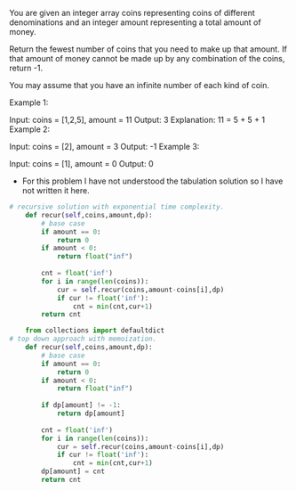 You are given an integer array coins representing coins of different denominations and an integer amount representing a total amount of money.

Return the fewest number of coins that you need to make up that amount. If that amount of money cannot be made up by any combination of the coins, return -1.

You may assume that you have an infinite number of each kind of coin.

 

Example 1:

Input: coins = [1,2,5], amount = 11
Output: 3
Explanation: 11 = 5 + 5 + 1
Example 2:

Input: coins = [2], amount = 3
Output: -1
Example 3:

Input: coins = [1], amount = 0
Output: 0

* For this problem I have not understood the tabulation solution so I have not written it here. 

```python 
# recursive solution with exponential time complexity.
    def recur(self,coins,amount,dp):
        # base case 
        if amount == 0:
            return 0 
        if amount < 0:
            return float("inf")
        
        cnt = float('inf')
        for i in range(len(coins)):
            cur = self.recur(coins,amount-coins[i],dp)
            if cur != float('inf'):
                cnt = min(cnt,cur+1)
        return cnt 
```
```python 
    from collections import defaultdict
# top down approach with memoization. 
    def recur(self,coins,amount,dp):
        # base case 
        if amount == 0:
            return 0 
        if amount < 0:
            return float("inf")
        
        if dp[amount] != -1:
            return dp[amount]
        
        cnt = float('inf')
        for i in range(len(coins)):
            cur = self.recur(coins,amount-coins[i],dp)
            if cur != float('inf'):
                cnt = min(cnt,cur+1)
        dp[amount] = cnt
        return cnt 

```